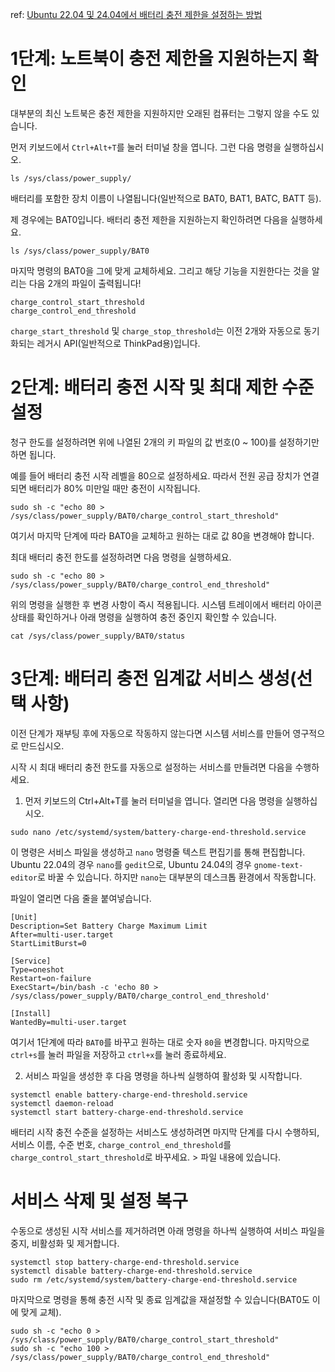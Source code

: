 ref: [Ubuntu 22.04 및 24.04에서 배터리 충전 제한을 설정하는 방법](https://ko.linux-terminal.com/?p=7554)

# 1단계: 노트북이 충전 제한을 지원하는지 확인

대부분의 최신 노트북은 충전 제한을 지원하지만 오래된 컴퓨터는 그렇지 않을 수도 있습니다.

먼저 키보드에서 `Ctrl+Alt+T`를 눌러 터미널 창을 엽니다. 그런 다음 명령을 실행하십시오.

```shell
ls /sys/class/power_supply/
```

배터리를 포함한 장치 이름이 나열됩니다(일반적으로 BAT0, BAT1, BATC, BATT 등).

제 경우에는 BAT0입니다. 배터리 충전 제한을 지원하는지 확인하려면 다음을 실행하세요.

```shell
ls /sys/class/power_supply/BAT0
```

마지막 명령의 BAT0을 그에 맞게 교체하세요. 그리고 해당 기능을 지원한다는 것을 알리는 다음 2개의 파일이 출력됩니다!

```shell
charge_control_start_threshold
charge_control_end_threshold
```

`charge_start_threshold` 및 `charge_stop_threshold`는 이전 2개와 자동으로 동기화되는 레거시 API(일반적으로 ThinkPad용)입니다.

# 2단계: 배터리 충전 시작 및 최대 제한 수준 설정

청구 한도를 설정하려면 위에 나열된 2개의 키 파일의 값 번호(0 ~ 100)를 설정하기만 하면 됩니다.

예를 들어 배터리 충전 시작 레벨을 80으로 설정하세요. 따라서 전원 공급 장치가 연결되면 배터리가 80% 미만일 때만 충전이 시작됩니다.

```shell
sudo sh -c "echo 80 > /sys/class/power_supply/BAT0/charge_control_start_threshold"
```

여기서 마지막 단계에 따라 BAT0을 교체하고 원하는 대로 값 80을 변경해야 합니다.

최대 배터리 충전 한도를 설정하려면 다음 명령을 실행하세요.

```shell
sudo sh -c "echo 80 > /sys/class/power_supply/BAT0/charge_control_end_threshold"
```

위의 명령을 실행한 후 변경 사항이 즉시 적용됩니다. 시스템 트레이에서 배터리 아이콘 상태를 확인하거나 아래 명령을 실행하여 충전 중인지 확인할 수 있습니다.

```shell
cat /sys/class/power_supply/BAT0/status
```

# 3단계: 배터리 충전 임계값 서비스 생성(선택 사항)

이전 단계가 재부팅 후에 자동으로 작동하지 않는다면 시스템 서비스를 만들어 영구적으로 만드십시오.

시작 시 최대 배터리 충전 한도를 자동으로 설정하는 서비스를 만들려면 다음을 수행하세요.

1. 먼저 키보드의 Ctrl+Alt+T를 눌러 터미널을 엽니다. 열리면 다음 명령을 실행하십시오.

  ```shell
  sudo nano /etc/systemd/system/battery-charge-end-threshold.service
  ```

  이 명령은 서비스 파일을 생성하고 `nano` 명령줄 텍스트 편집기를 통해 편집합니다. Ubuntu 22.04의 경우 `nano`를 `gedit`으로, Ubuntu 24.04의 경우 `gnome-text-editor`로 바꿀 수 있습니다. 하지만 `nano`는 대부분의 데스크톱 환경에서 작동합니다.

  파일이 열리면 다음 줄을 붙여넣습니다.

  ```shell
  [Unit]
  Description=Set Battery Charge Maximum Limit
  After=multi-user.target
  StartLimitBurst=0
  
  [Service]
  Type=oneshot
  Restart=on-failure
  ExecStart=/bin/bash -c 'echo 80 > /sys/class/power_supply/BAT0/charge_control_end_threshold'
  
  [Install]
  WantedBy=multi-user.target
  ```

  여기서 1단계에 따라 `BAT0`를 바꾸고 원하는 대로 숫자 `80`을 변경합니다. 마지막으로 `ctrl+s`를 눌러 파일을 저장하고 `ctrl+x`를 눌러 종료하세요.

2. 서비스 파일을 생성한 후 다음 명령을 하나씩 실행하여 활성화 및 시작합니다.

  ```shell
  systemctl enable battery-charge-end-threshold.service
  systemctl daemon-reload
  systemctl start battery-charge-end-threshold.service
  ```

  배터리 시작 충전 수준을 설정하는 서비스도 생성하려면 마지막 단계를 다시 수행하되, 서비스 이름, 수준 번호, `charge_control_end_threshold`를 `charge_control_start_threshold`로 바꾸세요. > 파일 내용에 있습니다.

# 서비스 삭제 및 설정 복구

수동으로 생성된 시작 서비스를 제거하려면 아래 명령을 하나씩 실행하여 서비스 파일을 중지, 비활성화 및 제거합니다.

```shell
systemctl stop battery-charge-end-threshold.service
systemctl disable battery-charge-end-threshold.service
sudo rm /etc/systemd/system/battery-charge-end-threshold.service
```

마지막으로 명령을 통해 충전 시작 및 종료 임계값을 재설정할 수 있습니다(BAT0도 이에 맞게 교체).

```shell
sudo sh -c "echo 0 > /sys/class/power_supply/BAT0/charge_control_start_threshold"
sudo sh -c "echo 100 > /sys/class/power_supply/BAT0/charge_control_end_threshold"
```
